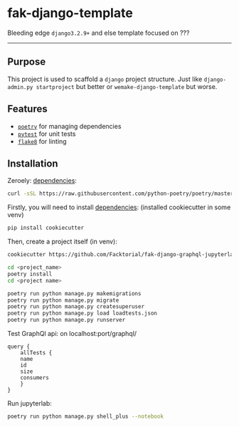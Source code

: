 # fak-django-template

Bleeding edge `django3.2.9+` and else template focused on ???

---

## Purpose

This project is used to scaffold a `django` project structure.
Just like `django-admin.py startproject` but better or `wemake-django-template` but worse.

## Features

- [`poetry`](https://github.com/python-poetry/poetry) for managing dependencies
- [`pytest`](https://pytest.org/) for unit tests
- [`flake8`](http://flake8.pycqa.org/en/latest/) for linting

## Installation

Zeroely:  [dependencies](https://python-poetry.org/docs/master/#installation):


```bash
curl -sSL https://raw.githubusercontent.com/python-poetry/poetry/master/get-poetry.py | python
```

Firstly, you will need to install [dependencies](https://cookiecutter.readthedocs.io/en/latest/):
(installed cookiecutter in some venv)

```bash
pip install cookiecutter
```

Then, create a project itself (in venv):

```bash
cookiecutter https://github.com/Facktorial/fak-django-graphql-jupyterlab-template.git
```

```bash
cd <project_name>
poetry install
cd <project name>
```

```bash
poetry run python manage.py makemigrations
poetry run python manage.py migrate
poetry run python manage.py createsuperuser
poetry run python manage.py load loadtests.json
poetry run python manage.py runserver
```

Test GraphQl api: on localhost:port/graphql/

```
query {
    allTests {
	name
	id
	size
	consumers				  
    }	
}
```

Run jupyterlab:

```bash
poetry run python manage.py shell_plus --notebook
```
